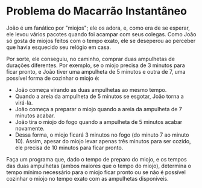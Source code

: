 # Problema do Macarrão Instantâneo

João é um fanático por "miojos"; ele os adora, e, como era de se esperar, ele levou vários pacotes quando foi acampar com seus colegas. Como João só gosta de miojos feitos com o tempo exato, ele se deseperou ao perceber que havia esquecido seu relógio em casa.

Por sorte, ele conseguiu, no caminho, comprar duas ampulhetas de durações diferentes. Por exemplo, se o miojo precisa de 3 minutos para ficar pronto, e João tiver uma ampulheta de 5 minutos e outra de 7, uma possível forma de cozinhar o miojo é:
- João começa virando as duas ampulhetas ao mesmo tempo.
- Quando a areia da ampulheta de 5 minutos se esgotar, João torna a virá-la.
- João começa a preparar o miojo quando a areia da ampulheta de 7 minutos acabar.
- João tira o miojo do fogo quando a ampulheta de 5 minutos acabar novamente.
- Dessa forma, o miojo ficará 3 minutos no fogo (do minuto 7 ao minuto 10). Assim, apesar do miojo levar apenas três minutos para ser cozido, ele precisa de 10 minutos para ficar pronto.

Faça um programa que, dado o tempo de preparo do miojo, e os tempos das duas ampulhetas (ambos maiores que o tempo do miojo), determina o tempo mínimo necessário para o miojo ficar pronto ou se não é possível cozinhar o miojo no tempo exato com as ampulhetas disponíveis.